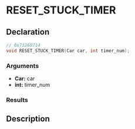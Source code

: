 # RESET_STUCK_TIMER

## Declaration
```cpp
// 0x73260714
void RESET_STUCK_TIMER(Car car, int timer_num);
```

### Arguments
- **Car:** car
- **int:** timer_num

### Results

## Description
